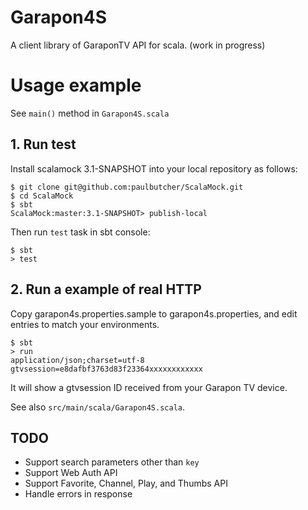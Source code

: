 # Garapon4S
A client library of GaraponTV API for scala. (work in progress)

# Usage example
See `main()` method in `Garapon4S.scala`

## 1. Run test
Install scalamock 3.1-SNAPSHOT into your local repository as follows:

```
$ git clone git@github.com:paulbutcher/ScalaMock.git
$ cd ScalaMock
$ sbt
ScalaMock:master:3.1-SNAPSHOT> publish-local
```

Then run `test` task in sbt console:

```
$ sbt
> test
```

## 2. Run a example of real HTTP
Copy garapon4s.properties.sample to garapon4s.properties, and edit entries to match your environments.

```
$ sbt
> run
application/json;charset=utf-8
gtvsession=e8dafbf3763d83f23364xxxxxxxxxxxx
```

It will show a gtvsession ID received from your Garapon TV device.

See also `src/main/scala/Garapon4S.scala`.

## TODO
- Support search parameters other than `key`
- Support Web Auth API
- Support Favorite, Channel, Play, and Thumbs API
- Handle errors in response
